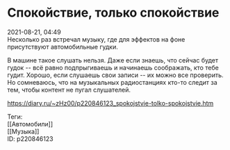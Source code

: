 Спокойствие, только спокойствие
================================

   
 2021-08-21, 04:49   
  Несколько раз встречал музыку, где для эффектов на фоне присутствуют автомобильные гудки.   
   
 В машине такое слушать нельзя. Даже если знаешь, что сейчас будет гудок -- всё равно подпрыгиваешь и начинаешь соображать, кто тебе гудит. Хорошо, если слушаешь свои записи -- их можно все проверить. Но сомневаюсь, что на музыкальных радиостанциях кто-то следит за тем, чтобы контент не пугал слушателей.   
    
 <https://diary.ru/~zHz00/p220846123_spokojstvie-tolko-spokojstvie.htm>   
   
 Теги:   
 [[Автомобили]]   
 [[Музыка]]   
 ID: p220846123